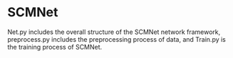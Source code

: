 # SCMNet
Net.py includes the overall structure of the SCMNet network framework, preprocess.py includes the preprocessing process of data, and Train.py is the training process of SCMNet.
